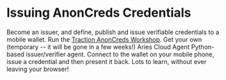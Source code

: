 # Issuing AnonCreds Credentials

Become an issuer, and define, publish and issue verifiable credentials to a mobile wallet.
Run the [Traction AnonCreds Workshop]. Get your own (temporary -- it will be gone in a few weeks!)
Aries Cloud Agent Python-based issuer/verifier agent. Connect to the wallet on your mobile phone, issue a credential
and then present it back. Lots to learn, without ever leaving your browser!

[Traction AnonCreds Workshop]: https://github.com/bcgov/traction/blob/0.12.2rc1/docs/traction-anoncreds-workshop.md
